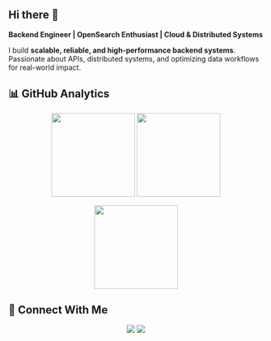 ## Hi there 👋
**Backend Engineer | OpenSearch Enthusiast | Cloud & Distributed Systems**

I build **scalable, reliable, and high-performance backend systems**. Passionate about APIs, distributed systems, and optimizing data workflows for real-world impact.

## 📊 GitHub Analytics
<p align="center">
  <img src="https://github-readme-stats.vercel.app/api?username=darjisagar7&show_icons=true&theme=tokyonight&hide_border=true" height="165" />
  <img src="https://github-readme-stats.vercel.app/api/top-langs/?username=darjisagar7&layout=compact&theme=tokyonight&hide_border=true" height="165" />
</p>

<p align="center">
  <img src="https://streak-stats.demolab.com?user=darjisagar7&theme=tokyonight&hide_border=true" height="165" />
</p>


## 🤝 Connect With Me
<p align="center">
  <a href="https://www.linkedin.com/in/darjisagar7/"><img src="https://img.shields.io/badge/LinkedIn-%230077B5.svg?&style=for-the-badge&logo=linkedin&logoColor=white" /></a>
  <a href="https://leetcode.com/u/darjisagar7/"><img src="https://img.shields.io/badge/LeetCode-%23FFA116.svg?&style=for-the-badge&logo=leetcode&logoColor=white" /></a>
</p>
